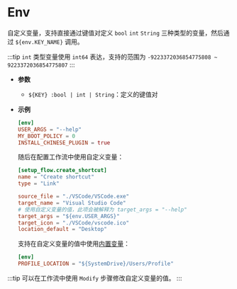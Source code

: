 # Env

自定义变量，支持直接通过键值对定义 `bool` `int` `String` 三种类型的变量，然后通过 `${env.KEY_NAME}` 调用。

:::tip
`int` 类型变量使用 `int64` 表达，支持的范围为 `-9223372036854775808 ~ 9223372036854775807`
:::

- **参数**

  - `${KEY} :bool | int | String`：定义的键值对

- **示例**

  ```toml
  [env]
  USER_ARGS = "--help"
  MY_BOOT_POLICY = 0
  INSTALL_CHINESE_PLUGIN = true
  ```

  随后在配置工作流中使用自定义变量：

  ```toml
  [setup_flow.create_shortcut]
  name = "Create shortcut"
  type = "Link"

  source_file = "./VSCode/VSCode.exe"
  target_name = "Visual Studio Code"
  # 使用自定义变量的值，此项会被解释为 target_args = "--help"
  target_args = "${env.USER_ARGS}"
  target_icon = "./VSCode/vscode.ico"
  location_default = "Desktop"
  ```

  支持在自定义变量的值中使用[内置变量](#内置变量)：

  ```toml
  [env]
  PROFILE_LOCATION = "${SystemDrive}/Users/Profile"
  ```

:::tip
可以在工作流中使用 `Modify` 步骤修改自定义变量的值。
:::
